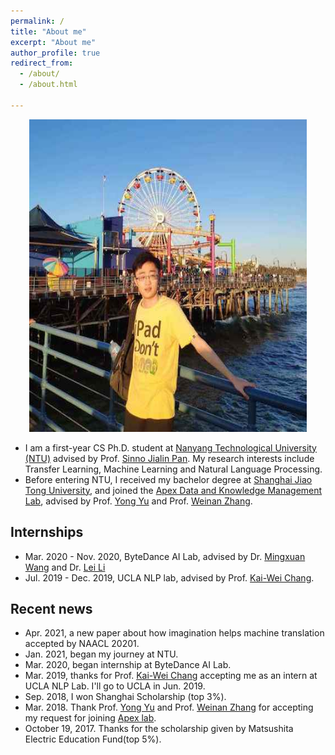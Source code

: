 ```yaml
---
permalink: /
title: "About me"
excerpt: "About me"
author_profile: true
redirect_from: 
  - /about/
  - /about.html
  
---
```




<div align = "center"><img src="images/LA.jpg" height="500" width="444"/> </div>


*    I am a first-year CS Ph.D. student at [Nanyang Technological University (NTU)](http://scse.ntu.edu.sg/Pages/Home.aspx) advised by Prof. [Sinno Jialin Pan](https://personal.ntu.edu.sg/sinnopan/index.html). My research interests include Transfer Learning, Machine Learning and Natural Language Processing.
*    Before entering NTU, I received my bachelor degree at [Shanghai Jiao Tong University](http://en.sjtu.edu.cn/), and joined the [Apex Data and Knowledge Management Lab](http://www.apexlab.org/), advised by Prof. [Yong Yu](http://apex.sjtu.edu.cn/members/yyu) and Prof. [Weinan Zhang](http://wnzhang.net/).


Internships
---
*    Mar. 2020 - Nov. 2020, ByteDance AI Lab, advised by Dr. [Mingxuan Wang](<https://scholar.google.com/citations?user=hOQ6G6EAAAAJ&hl=en>) and Dr. [Lei Li](<https://lileicc.github.io/>)
*    Jul. 2019 - Dec. 2019, UCLA NLP lab, advised by Prof. [Kai-Wei Chang](<http://web.cs.ucla.edu/~kwchang/>).


Recent news
---
*    Apr. 2021, a new paper about how imagination helps machine translation accepted by NAACL 20201.
*    Jan. 2021, began my journey at NTU.
*    Mar. 2020, began internship at ByteDance AI Lab.
*    Mar. 2019, thanks for Prof. [Kai-Wei Chang](http://web.cs.ucla.edu/~kwchang/) accepting me as an intern at UCLA NLP Lab. I'll go to UCLA in Jun. 2019.
*    Sep. 2018, I won Shanghai Scholarship (top 3%).
*    Mar. 2018. Thank Prof. [Yong Yu](http://apex.sjtu.edu.cn/members/yyu) and Prof. [Weinan Zhang](http://wnzhang.net/) for accepting my request for joining [Apex lab](http://www.apexlab.org/).
*    October 19, 2017. Thanks for the scholarship given by Matsushita Electric Education Fund(top 5%).

<br />
<br />
<div align="center">
<script type="text/javascript" id="clustrmaps" src="//cdn.clustrmaps.com/map_v2.js?cl=080808&w=450&t=n&d=S4ltOOOb5hNqfuuCWdgDqsaGD0v1lIU0YFRyXTX7W5E&co=ffffff&cmo=3acc3a&cmn=ff5353&ct=808080"></script>
</div>
